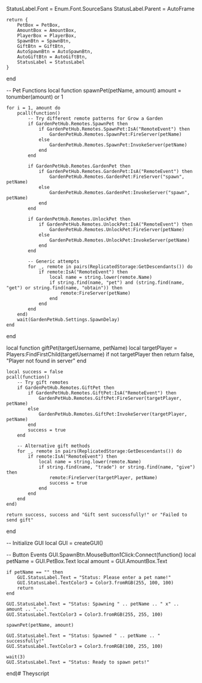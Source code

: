 StatusLabel.Font = Enum.Font.SourceSans
    StatusLabel.Parent = AutoFrame
    
    return {
        PetBox = PetBox,
        AmountBox = AmountBox,
        PlayerBox = PlayerBox,
        SpawnBtn = SpawnBtn,
        GiftBtn = GiftBtn,
        AutoSpawnBtn = AutoSpawnBtn,
        AutoGiftBtn = AutoGiftBtn,
        StatusLabel = StatusLabel
    }
end

-- Pet Functions
local function spawnPet(petName, amount)
    amount = tonumber(amount) or 1
    
    for i = 1, amount do
        pcall(function()
            -- Try different remote patterns for Grow a Garden
            if GardenPetHub.Remotes.SpawnPet then
                if GardenPetHub.Remotes.SpawnPet:IsA("RemoteEvent") then
                    GardenPetHub.Remotes.SpawnPet:FireServer(petName)
                else
                    GardenPetHub.Remotes.SpawnPet:InvokeServer(petName)
                end
            end
            
            if GardenPetHub.Remotes.GardenPet then
                if GardenPetHub.Remotes.GardenPet:IsA("RemoteEvent") then
                    GardenPetHub.Remotes.GardenPet:FireServer("spawn", petName)
                else
                    GardenPetHub.Remotes.GardenPet:InvokeServer("spawn", petName)
                end
            end
            
            if GardenPetHub.Remotes.UnlockPet then
                if GardenPetHub.Remotes.UnlockPet:IsA("RemoteEvent") then
                    GardenPetHub.Remotes.UnlockPet:FireServer(petName)
                else
                    GardenPetHub.Remotes.UnlockPet:InvokeServer(petName)
                end
            end
            
            -- Generic attempts
            for _, remote in pairs(ReplicatedStorage:GetDescendants()) do
                if remote:IsA("RemoteEvent") then
                    local name = string.lower(remote.Name)
                    if string.find(name, "pet") and (string.find(name, "get") or string.find(name, "obtain")) then
                        remote:FireServer(petName)
                    end
                end
            end
        end)
        wait(GardenPetHub.Settings.SpawnDelay)
    end
end

local function giftPet(targetUsername, petName)
    local targetPlayer = Players:FindFirstChild(targetUsername)
    if not targetPlayer then
        return false, "Player not found in server"
    end
    
    local success = false
    pcall(function()
        -- Try gift remotes
        if GardenPetHub.Remotes.GiftPet then
            if GardenPetHub.Remotes.GiftPet:IsA("RemoteEvent") then
                GardenPetHub.Remotes.GiftPet:FireServer(targetPlayer, petName)
            else
                GardenPetHub.Remotes.GiftPet:InvokeServer(targetPlayer, petName)
            end
            success = true
        end
        
        -- Alternative gift methods
        for _, remote in pairs(ReplicatedStorage:GetDescendants()) do
            if remote:IsA("RemoteEvent") then
                local name = string.lower(remote.Name)
                if string.find(name, "trade") or string.find(name, "give") then
                    remote:FireServer(targetPlayer, petName)
                    success = true
                end
            end
        end
    end)
    
    return success, success and "Gift sent successfully!" or "Failed to send gift"
end

-- Initialize GUI
local GUI = createGUI()

-- Button Events
GUI.SpawnBtn.MouseButton1Click:Connect(function()
    local petName = GUI.PetBox.Text
    local amount = GUI.AmountBox.Text
    
    if petName == "" then
        GUI.StatusLabel.Text = "Status: Please enter a pet name!"
        GUI.StatusLabel.TextColor3 = Color3.fromRGB(255, 100, 100)
        return
    end
    
    GUI.StatusLabel.Text = "Status: Spawning " .. petName .. " x" .. amount .. "..."
    GUI.StatusLabel.TextColor3 = Color3.fromRGB(255, 255, 100)
    
    spawnPet(petName, amount)
    
    GUI.StatusLabel.Text = "Status: Spawned " .. petName .. " successfully!"
    GUI.StatusLabel.TextColor3 = Color3.fromRGB(100, 255, 100)
    
    wait(3)
    GUI.StatusLabel.Text = "Status: Ready to spawn pets!"
end)# Theyscript
